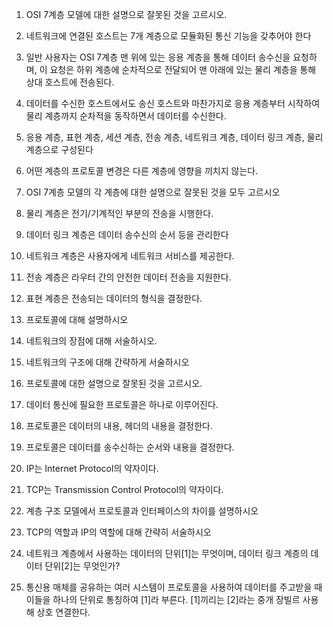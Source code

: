 1. OSI 7계층 모델에 대한 설명으로 잘못된 것을 고르시오.
  1. 네트워크에 연결된 호스트는 7개 계층으로 모듈화된 통신 기능을 갖추어야 한다
  2. 일반 사용자는 OSI 7계층 맨 위에 있는 응용 계층을 통해 데이터 송수신을 요청하며, 이 요청은 하위 계층에 순차적으로 전달되어 맨 아래에 있는 물리 계층을 통해 상대 호스트에 전송된다.
  3. 데이터를 수신한 호스트에서도 송신 호스트와 마찬가지로 응용 계층부터 시작하여 물리 계층까지 순차적을 동작하면서 데이터를 수신한다.
  4. 응용 계층, 표현 계층, 세션 계층, 전송 계층, 네트워크 계층, 데이터 링크 계층, 물리 계층으로 구성된다
  5. 어떤 계층의 프로토콜 변경은 다른 계층에 영향을 끼치지 않는다.

2. OSI 7계층 모델의 각 계층에 대한 설명으로 잘못된 것을 모두 고르시오
 1. 물리 계층은 전기/기계적인 부분의 전송을 시행한다.
 2. 데이터 링크 계층은 데이터 송수신의 순서 등을 관리한다
 3. 네트워크 계층은 사용자에게 네트워크 서비스를 제공한다.
 4. 전송 계층은 라우터 간의 안전한 데이터 전송을 지원한다.
 5. 표현 계층은 전송되는 데이터의 형식을 결정한다.

3. 프로토콜에 대해 설명하시오

4. 네트워크의 장점에 대해 서술하시오.

5. 네트워크의 구조에 대해 간략하게 서술하시오

6. 프로토콜에 대한 설명으로 잘못된 것을 고르시오.
  1. 데이터 통신에 필요한 프로토콜은 하나로 이루어진다.
  2. 프로토콜은 데이터의 내용, 헤더의 내용을 결정한다.
  3. 프로토콜은 데이터를 송수신하는 순서와 내용을 결정한다.
  4. IP는 Internet Protocol의 약자이다.
  5. TCP는 Transmission Control Protocol의 약자이다.

7. 계층 구조 모델에서 프로토콜과 인터페이스의 차이를 설명하시오

8. TCP의 역할과 IP의 역할에 대해 간략히 서술하시오

9. 네트워크 계층에서 사용하는 데이터의 단위[1]는 무엇이며, 데이터 링크 계층의 데이터 단위[2]는 무엇인가?

10. 통신용 매체를 공유하는 여러 시스템이 프로토콜을 사용하여 데이터를 주고받을 때 이들을 하나의 단위로 통칭하여 [1]라 부른다. [1]끼리는 [2]라는 중개 장빌르 사용해 상호 연결한다.


